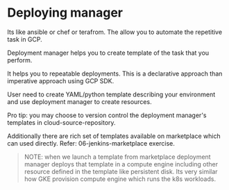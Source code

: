 
# Deploying manager

Its like ansible or chef or terafrom. The allow you to automate the repetitive task in GCP.

Deployment manager helps you to create template of the task that you perform.

It helps you to repeatable deployments. This is a declarative approach than imperative approach using GCP SDK.

User need to create YAML/python template describing your environment and use deployment manager to create resources.

Pro tip: you may choose to version control the deployment manager's templates in cloud-source-repository.

Additionally there are rich set of templates available on marketplace which can used directly. Refer: 06-jenkins-marketplace exercise.

>NOTE: when we launch a template from marketplace deployment manager deploys that template in a compute engine including other resource defined in the template like persistent disk. Its very similar how GKE provision compute engine which runs the k8s workloads.
